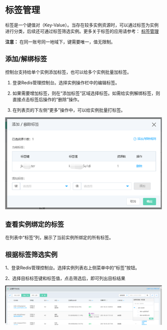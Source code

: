 # 标签管理

标签是一个键值对（Key-Value）。当存在较多实例资源时，可以通过标签为实例进行分类，后续还可通过标签筛选实例。更多关于标签的应用请参考： [标签管理](../../../../Management/Tag-Service/Introduction/Product-Overview.md)

**注意：** 在同一账号同一地域下，键需要唯一，值无限制。

## 添加/解绑标签

控制台支持给单个实例添加标签，也可以给多个实例批量加标签。

1. 登录Redis管理控制台。选择实例操作栏中的编辑标签。

2. 如果需要增加标签，则在“添加标签”区域选择标签。如需给实例解绑标签，则直接点击标签后操作的“删除”操作。

3. 在列表页的下左侧“更多”操作中，可以给实例批量打标签。

![](../../../../../image/Redis/TagManage-1.png)


## 查看实例绑定的标签

在列表中“标签”列，展示了当前实例所绑定的所有标签。


## 根据标签筛选实例

1、登录Redis管理控制台。选择实例列表右上侧菜单中的“标签”按钮。

2、选择目标标签键和标签值，点击筛选后，即可列出目标结果

![](../../../../../image/Redis/TagManage-2.png)

